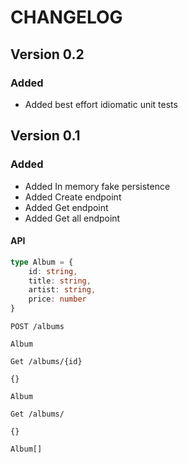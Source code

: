 # CHANGELOG

## Version 0.2

### Added

- Added best effort idiomatic unit tests

## Version 0.1

### Added

- Added In memory fake persistence
- Added Create endpoint
- Added Get endpoint
- Added Get all endpoint

#### API
```typescript
type Album = {
    id: string,
    title: string,
    artist: string,
    price: number
}
```

```http request
POST /albums

Album
```

```http request
Get /albums/{id}

{}

Album
```


```http request
Get /albums/

{}

Album[]
```
